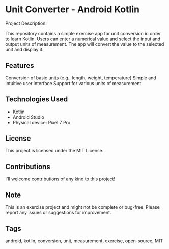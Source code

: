# Unit Converter - Android Kotlin

Project Description:

This repository contains a simple exercise app for unit conversion in order to learn Kotlin. 
Users can enter a numerical value and select the input and output units of measurement. 
The app will convert the value to the selected unit and display it.

## Features

Conversion of basic units (e.g., length, weight, temperature)
Simple and intuitive user interface
Support for various units of measurement
## Technologies Used

- Kotlin
- Android Studio
- Physical device: Pixel 7 Pro
## License

This project is licensed under the MIT License.

## Contributions

I'll welcome contributions of any kind to this project!

## Note

This is an exercise project and might not be complete or bug-free.
Please report any issues or suggestions for improvement.
## Tags

android, kotlin, conversion, unit, measurement, exercise, open-source, MIT
